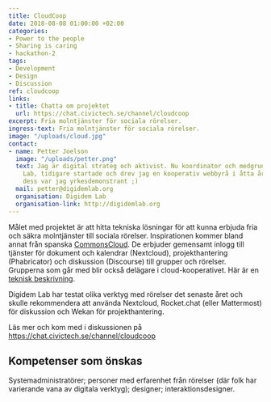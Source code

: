 ```yaml
---
title: CloudCoop
date: 2018-08-08 01:00:00 +02:00
categories:
- Power to the people
- Sharing is caring
- hackathon-2
tags:
- Development
- Design
- Discussion
ref: cloudcoop
links:
- title: Chatta om projektet
  url: https://chat.civictech.se/channel/cloudcoop
excerpt: Fria molntjänster för sociala rörelser.
ingress-text: Fria molntjänster för sociala rörelser.
image: "/uploads/cloud.jpg"
contact:
- name: Petter Joelson
  image: "/uploads/petter.png"
  text: Jag är digital strateg och aktivist. Nu koordinator och medgrundare av Digidem
    Lab, tidigare startade och drev jag en kooperativ webbyrå i åtta år och innan
    dess var jag yrkesdemonstrant ;)
  mail: petter@digidemlab.org
  organisation: Digidem Lab
  organisation-link: http://digidemlab.org
---
```


Målet med projektet är att hitta tekniska lösningar för att kunna erbjuda fria och säkra molntjänster till sociala rörelser.  Inspirationen kommer bland annat från spanska [CommonsCloud](https://www.commonscloud.coop/). De erbjuder gemensamt inlogg till tjänster för dokument och kalendrar (Nextcloud), projekthantering (Phabricator) och diskussion (Discourse) till grupper och rörelser. Grupperna som går med blir också delägare i cloud-kooperativet. Här är en [teknisk beskrivning](https://open.coop/2018/04/03/making-of-the-coop-cloud/).

Digidem Lab har testat olika verktyg med rörelser det senaste året och skulle rekommendera att använda Nextcloud, Rocket.chat (eller Mattermost) för diskussion och Wekan för projekthantering.

Läs mer och kom med i diskussionen på <https://chat.civictech.se/channel/cloudcoop>

## Kompetenser som önskas
Systemadministratörer; personer med erfarenhet från rörelser (där folk har varierande vana av digitala verktyg); designer; interaktionsdesigner.

